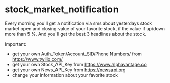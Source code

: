 # stock_market_notification
Every morning you'll get a notification via sms about yesterdays stock market open and closing value of your favorite stock, if the value if up/down more than 5 %. And you'll get the best 3 headlines about the stock.

Important: 
- get your own Auth_Token/Account_SID/Phone Numbers/ from https://www.twilio.com/
- get your own Stock_API_Key from https://www.alphavantage.co
- get your own News_API_Key from https://newsapi.org
- change your information about your favorite stock 



